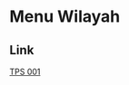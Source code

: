 # Menu Wilayah

## Link

[TPS 001](https://github.com/gigit-pemilu/pemilu-2024-95-papua-pegunungan/tree/main/pileg-dpr/hitung-suara/sub/95-papua-pegunungan/sub/08-nduga/sub/06-mugi/sub/2017-gisarok/sub/001-tps)

